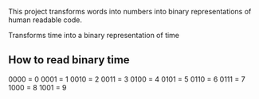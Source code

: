 This project transforms words into numbers into binary representations of human readable code.

Transforms time into a binary representation of time

## How to read binary time

0000 = 0
0001 = 1
0010 = 2
0011 = 3
0100 = 4
0101 = 5
0110 = 6
0111 = 7
1000 = 8
1001 = 9